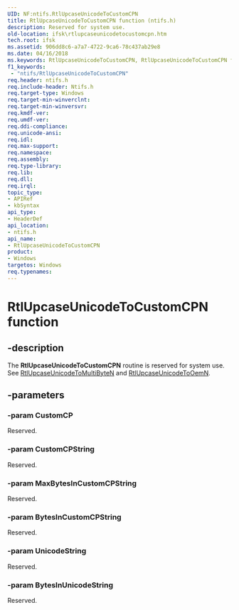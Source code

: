 ```yaml
---
UID: NF:ntifs.RtlUpcaseUnicodeToCustomCPN
title: RtlUpcaseUnicodeToCustomCPN function (ntifs.h)
description: Reserved for system use.
old-location: ifsk\rtlupcaseunicodetocustomcpn.htm
tech.root: ifsk
ms.assetid: 906dd8c6-a7a7-4722-9ca6-78c437ab29e8
ms.date: 04/16/2018
ms.keywords: RtlUpcaseUnicodeToCustomCPN, RtlUpcaseUnicodeToCustomCPN function [Installable File System Drivers], ifsk.rtlupcaseunicodetocustomcpn, ntifs/RtlUpcaseUnicodeToCustomCPN, rtlref_d60b8055-e672-4cc6-be0f-f9a23a202368.xml
f1_keywords:
 - "ntifs/RtlUpcaseUnicodeToCustomCPN"
req.header: ntifs.h
req.include-header: Ntifs.h
req.target-type: Windows
req.target-min-winverclnt: 
req.target-min-winversvr: 
req.kmdf-ver: 
req.umdf-ver: 
req.ddi-compliance: 
req.unicode-ansi: 
req.idl: 
req.max-support: 
req.namespace: 
req.assembly: 
req.type-library: 
req.lib: 
req.dll: 
req.irql: 
topic_type:
- APIRef
- kbSyntax
api_type:
- HeaderDef
api_location:
- ntifs.h
api_name:
- RtlUpcaseUnicodeToCustomCPN
product:
- Windows
targetos: Windows
req.typenames: 
---
```


# RtlUpcaseUnicodeToCustomCPN function


## -description


The <b>RtlUpcaseUnicodeToCustomCPN</b> routine is reserved for system use. See <a href="https://docs.microsoft.com/windows-hardware/drivers/ddi/ntifs/nf-ntifs-rtlupcaseunicodetomultibyten">RtlUpcaseUnicodeToMultiByteN</a> and <a href="https://docs.microsoft.com/windows-hardware/drivers/ddi/ntifs/nf-ntifs-rtlupcaseunicodetooemn">RtlUpcaseUnicodeToOemN</a>. 


## -parameters




### -param CustomCP

<p>Reserved.</p>


### -param CustomCPString

Reserved.


### -param MaxBytesInCustomCPString

Reserved.


### -param BytesInCustomCPString

Reserved.


### -param UnicodeString

Reserved.


### -param BytesInUnicodeString

Reserved.





